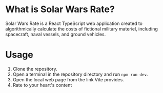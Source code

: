 # What is Solar Wars Rate?
Solar Wars Rate is a React TypeScript web application created to algorithmically calculate the costs of fictional military materiel, including spacecraft, naval vessels, and ground vehicles.

# Usage
1. Clone the repository.
2. Open a terminal in the repository directory and run `npm run dev`.
3. Open the local web page from the link Vite provides.
4. Rate to your heart's content
